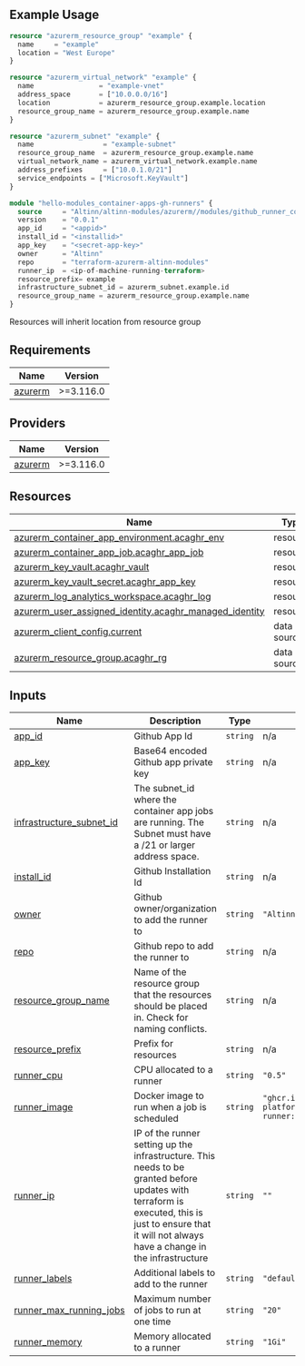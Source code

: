 ## Example Usage

```terraform
resource "azurerm_resource_group" "example" {
  name     = "example"
  location = "West Europe"
}

resource "azurerm_virtual_network" "example" {
  name                = "example-vnet"
  address_space       = ["10.0.0.0/16"]
  location            = azurerm_resource_group.example.location
  resource_group_name = azurerm_resource_group.example.name
}

resource "azurerm_subnet" "example" {
  name                 = "example-subnet"
  resource_group_name  = azurerm_resource_group.example.name
  virtual_network_name = azurerm_virtual_network.example.name
  address_prefixes     = ["10.0.1.0/21"]
  service_endpoints = ["Microsoft.KeyVault"]
}

module "hello-modules_container-apps-gh-runners" {
  source     = "Altinn/altinn-modules/azurerm//modules/github_runner_container_app_jobs"
  version    = "0.0.1"
  app_id     = "<appid>"
  install_id = "<installid>"
  app_key    = "<secret-app-key>"
  owner      = "Altinn"
  repo       = "terraform-azurerm-altinn-modules"
  runner_ip  = <ip-of-machine-running-terraform>
  resource_prefix= example
  infrastructure_subnet_id = azurerm_subnet.example.id
  resource_group_name = azurerm_resource_group.example.name
}
```

Resources will inherit location from resource group

## Requirements

| Name | Version |
|------|---------|
| <a name="requirement_azurerm"></a> [azurerm](#requirement\_azurerm) | >=3.116.0 |

## Providers

| Name | Version |
|------|---------|
| <a name="provider_azurerm"></a> [azurerm](#provider\_azurerm) | >=3.116.0 |

## Resources

| Name | Type |
|------|------|
| [azurerm_container_app_environment.acaghr_env](https://registry.terraform.io/providers/hashicorp/azurerm/latest/docs/resources/container_app_environment) | resource |
| [azurerm_container_app_job.acaghr_app_job](https://registry.terraform.io/providers/hashicorp/azurerm/latest/docs/resources/container_app_job) | resource |
| [azurerm_key_vault.acaghr_vault](https://registry.terraform.io/providers/hashicorp/azurerm/latest/docs/resources/key_vault) | resource |
| [azurerm_key_vault_secret.acaghr_app_key](https://registry.terraform.io/providers/hashicorp/azurerm/latest/docs/resources/key_vault_secret) | resource |
| [azurerm_log_analytics_workspace.acaghr_log](https://registry.terraform.io/providers/hashicorp/azurerm/latest/docs/resources/log_analytics_workspace) | resource |
| [azurerm_user_assigned_identity.acaghr_managed_identity](https://registry.terraform.io/providers/hashicorp/azurerm/latest/docs/resources/user_assigned_identity) | resource |
| [azurerm_client_config.current](https://registry.terraform.io/providers/hashicorp/azurerm/latest/docs/data-sources/client_config) | data source |
| [azurerm_resource_group.acaghr_rg](https://registry.terraform.io/providers/hashicorp/azurerm/latest/docs/data-sources/resource_group) | data source |

## Inputs

| Name | Description | Type | Default | Required |
|------|-------------|------|---------|:--------:|
| <a name="input_app_id"></a> [app\_id](#input\_app\_id) | Github App Id | `string` | n/a | yes |
| <a name="input_app_key"></a> [app\_key](#input\_app\_key) | Base64 encoded Github app private key | `string` | n/a | yes |
| <a name="input_infrastructure_subnet_id"></a> [infrastructure\_subnet\_id](#input\_infrastructure\_subnet\_id) | The subnet\_id where the container app jobs are running. The Subnet must have a /21 or larger address space. | `string` | n/a | yes |
| <a name="input_install_id"></a> [install\_id](#input\_install\_id) | Github Installation Id | `string` | n/a | yes |
| <a name="input_owner"></a> [owner](#input\_owner) | Github owner/organization to add the runner to | `string` | `"Altinn"` | no |
| <a name="input_repo"></a> [repo](#input\_repo) | Github repo to add the runner to | `string` | n/a | yes |
| <a name="input_resource_group_name"></a> [resource\_group\_name](#input\_resource\_group\_name) | Name of the resource group that the resources should be placed in. Check for naming conflicts. | `string` | n/a | yes |
| <a name="input_resource_prefix"></a> [resource\_prefix](#input\_resource\_prefix) | Prefix for resources | `string` | n/a | yes |
| <a name="input_runner_cpu"></a> [runner\_cpu](#input\_runner\_cpu) | CPU allocated to a runner | `string` | `"0.5"` | no |
| <a name="input_runner_image"></a> [runner\_image](#input\_runner\_image) | Docker image to run when a job is scheduled | `string` | `"ghcr.io/Altinn/altinn-platform/gh-runner:latest"` | no |
| <a name="input_runner_ip"></a> [runner\_ip](#input\_runner\_ip) | IP of the runner setting up the infrastructure. This needs to be granted before updates with terraform is executed, this is just to ensure that it will not always have a change in the infrastructure | `string` | `""` | no |
| <a name="input_runner_labels"></a> [runner\_labels](#input\_runner\_labels) | Additional labels to add to the runner | `string` | `"default"` | no |
| <a name="input_runner_max_running_jobs"></a> [runner\_max\_running\_jobs](#input\_runner\_max\_running\_jobs) | Maximum number of jobs to run at one time | `string` | `"20"` | no |
| <a name="input_runner_memory"></a> [runner\_memory](#input\_runner\_memory) | Memory allocated to a runner | `string` | `"1Gi"` | no |
